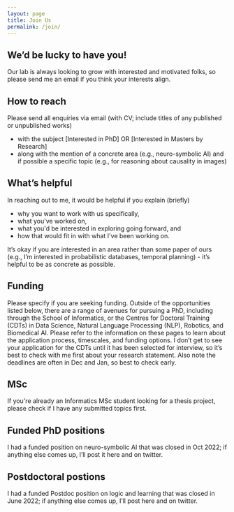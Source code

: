 ```yaml
---
layout: page
title: Join Us
permalink: /join/
---
```

## We’d be lucky to have you!

Our lab is always looking to grow with interested and motivated folks, so please send me an email if you think your interests align. 

## How to reach  

Please send all enquiries via email (with CV; include titles of any published or unpublished works) 
- with the subject [Interested in PhD] OR [Interested in Masters by Research]
- along with the mention of a concrete area (e.g., neuro-symbolic AI) and if possible a specific topic (e.g., for reasoning about causality in images) 

## What’s helpful

In reaching out to me, it would be helpful if you explain (briefly)

- why you want to work with us specifically,
- what you've worked on,
- what you'd be interested in exploring going forward, and
- how that would fit in with what I've been working on.

It’s okay if you are interested in an area rather than some paper of ours (e.g., I’m interested in probabilistic databases, temporal planning) - it’s helpful to be as concrete as possible. 

## Funding 

Please specify if you are seeking funding. Outside of the opportunities listed below, there are a range of avenues for pursuing a PhD, including through the School of Informatics, or the Centres for Doctoral Training (CDTs) in Data Science, Natural Language Processing (NLP), Robotics, and Biomedical AI. 
Please refer to the information on these pages to learn about the application process, timescales, and funding options. I don’t get to see your application for the CDTs until it has been selected for interview, so it’s best to check with me first about your research statement. Also note the deadlines are often in Dec and Jan, so best to check early. 

## MSc 
If you're already an Informatics MSc student looking for a thesis project, please check if I have any submitted topics first. 


## Funded PhD positions
I had a funded position on neuro-symbolic AI that was closed in Oct 2022; if anything else comes up, I’ll post it here and on twitter.

## Postdoctoral postions 

I had a funded Postdoc position on logic and learning that was closed in June 2022; if anything else comes up, I’ll post here and on twitter. 
